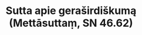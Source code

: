 ---
layout: page
title: 'Sutta apie geraširdiškumą (Mettāsuttaṃ, SN 46.62)'
category: susijusios suttos
index: 
    - Meditacija
    - Geraširdiškumas
sortIndex: 46062
tags: 
    - Meditacija
    - Geraširdiškumas
suttacentral: sn46.62
---